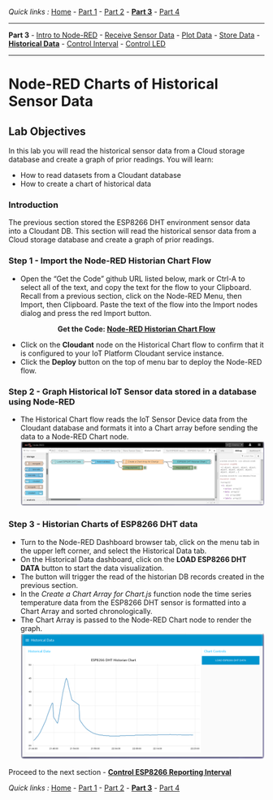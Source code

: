 *Quick links :*
[Home](/README.md) - [Part 1](/part1/README.md) - [Part 2](/part2/README.md) - [**Part 3**](/part3/README.md) - [Part 4](/part4/README.md)
***
**Part 3** - [Intro to Node-RED](/part3/NODERED.md) - [Receive Sensor Data](/part3/DHTDATA.md) - [Plot Data](/part3/DASHBOARD.md) - [Store Data](/part3/CLOUDANT.md) - [**Historical Data**](/part3/HISTORY.md) - [Control Interval](/part3/INTERVAL.md) - [Control LED](/part3/LED.md)
***

# Node-RED Charts of Historical Sensor Data

## Lab Objectives

In this lab you will read the historical sensor data from a Cloud storage database and create a graph of prior readings.  You will learn:

- How to read datasets from a Cloudant database
- How to create a chart of historical data

### Introduction
The previous section stored the ESP8266 DHT environment sensor data into a Cloudant DB.  This section will read the historical sensor data from a Cloud storage database and create a graph of prior readings.

### Step 1 - Import the Node-RED Historian Chart Flow
* Open the “Get the Code” github URL listed below, mark or Ctrl-A to select all of the text, and copy the text for the flow to your Clipboard. Recall from a previous section, click on the Node-RED Menu, then Import, then Clipboard. Paste the text of the flow into the Import nodes dialog and press the red Import button.

<p align="center">
  <strong>Get the Code: <a href="flows/NRD-DHTSensorData-HistorianChart.json">Node-RED Historian Chart Flow</strong></a>
</p>

* Click on the **Cloudant** node on the Historical Chart flow to confirm that it is configured to your IoT Platform Cloudant service instance.
* Click the **Deploy** button on the top of menu bar to deploy the Node-RED flow.

### Step 2 - Graph Historical IoT Sensor data stored in a database using Node-RED
* The Historical Chart flow reads the IoT Sensor Device data from the Cloudant database and formats it into a Chart array before sending the data to a Node-RED Chart node.
![Node-RED Historian Flow](screenshots/NRD-ESP8266-DHT-TempHistorian-flow.png)

### Step 3 - Historian Charts of ESP8266 DHT data
* Turn to the Node-RED Dashboard browser tab, click on the menu tab in the upper left corner, and select the Historical Data tab.
* On the Historical Data dashboard, click on the **LOAD ESP8266 DHT DATA** button to start the data visualization.
* The button will trigger the read of the historian DB records created in the previous section.
* In the *Create a Chart Array for Chart.js* function node the time series temperature data from the ESP8266 DHT sensor is formatted into a Chart Array and sorted chronologically.
* The Chart Array is passed to the Node-RED Chart node to render the graph.
![Node-RED Historian Flow](screenshots/NRD-ESP8266-DHT-TempHistorian-Chart.png)


Proceed to the next section - [**Control ESP8266 Reporting Interval**](/part3/INTERVAL.md)

*Quick links :*
[Home](/README.md) - [Part 1](/part1/README.md) - [Part 2](/part2/README.md) - [**Part 3**](/part3/README.md) - [Part 4](/part4/README.md)

